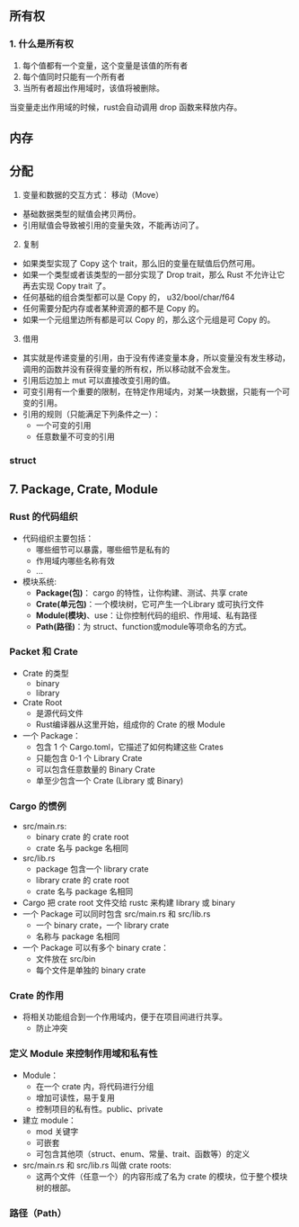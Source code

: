 
## 所有权
### 1. 什么是所有权
1. 每个值都有一个变量，这个变量是该值的所有者
2. 每个值同时只能有一个所有者
3. 当所有者超出作用域时，该值将被删除。

当变量走出作用域的时候，rust会自动调用 drop 函数来释放内存。


## 内存



## 分配
1. 变量和数据的交互方式： 移动（Move）
- 基础数据类型的赋值会拷贝两份。
- 引用赋值会导致被引用的变量失效，不能再访问了。

2. 复制
- 如果类型实现了 Copy 这个 trait，那么旧的变量在赋值后仍然可用。
- 如果一个类型或者该类型的一部分实现了 Drop trait，那么 Rust 不允许让它再去实现 Copy trait 了。
- 任何基础的组合类型都可以是 Copy 的， u32/bool/char/f64
- 任何需要分配内存或者某种资源的都不是 Copy 的。
- 如果一个元组里边所有都是可以 Copy 的，那么这个元组是可 Copy 的。


3. 借用
- 其实就是传递变量的引用，由于没有传递变量本身，所以变量没有发生移动，调用的函数并没有获得变量的所有权，所以移动就不会发生。
- 引用后边加上 mut 可以直接改变引用的值。
- 可变引用有一个重要的限制，在特定作用域内，对某一块数据，只能有一个可变的引用。
- 引用的规则（只能满足下列条件之一）：
  - 一个可变的引用
  - 任意数量不可变的引用


### struct

## 7. Package, Crate, Module

### Rust 的代码组织
- 代码组织主要包括：
  - 哪些细节可以暴露，哪些细节是私有的
  - 作用域内哪些名称有效
  - ...
- 模块系统:
  - **Package(包)**： cargo 的特性，让你构建、测试、共享 crate
  - **Crate(单元包)**：一个模块树，它可产生一个Library 或可执行文件
  - **Module(模块)**、use：让你控制代码的组织、作用域、私有路径
  - **Path(路径)**：为 struct、function或module等项命名的方式。


### Packet 和 Crate
- Crate 的类型
  - binary
  - library
- Crate Root
  - 是源代码文件
  - Rust编译器从这里开始，组成你的 Crate 的根 Module
- 一个 Package：
  - 包含 1 个 Cargo.toml，它描述了如何构建这些 Crates
  - 只能包含 0-1 个 Library Crate
  - 可以包含任意数量的 Binary Crate
  - 单至少包含一个 Crate (Library 或 Binary)

### Cargo 的惯例
- src/main.rs:
  - binary crate 的 crate root
  - crate 名与 packge 名相同
- src/lib.rs
  - package 包含一个 library crate
  - library crate 的 crate root
  - crate 名与 package 名相同
- Cargo 把 crate root 文件交给 rustc 来构建 library 或 binary
- 一个 Package 可以同时包含 src/main.rs 和 src/lib.rs
  - 一个 binary crate，一个 library crate
  - 名称与 package 名相同
- 一个 Package 可以有多个 binary crate：
  - 文件放在 src/bin
  - 每个文件是单独的 binary crate

### Crate 的作用
- 将相关功能组合到一个作用域内，便于在项目间进行共享。
  - 防止冲突

### 定义 Module 来控制作用域和私有性
- Module：
  - 在一个 crate 内，将代码进行分组
  - 增加可读性，易于复用
  - 控制项目的私有性。public、private
- 建立 module：
  - mod 关键字
  - 可嵌套
  - 可包含其他项（struct、enum、常量、trait、函数等）的定义
- src/main.rs 和 src/lib.rs 叫做 crate roots:
  - 这两个文件（任意一个）的内容形成了名为 crate 的模块，位于整个模块树的根部。

### 路径（Path）